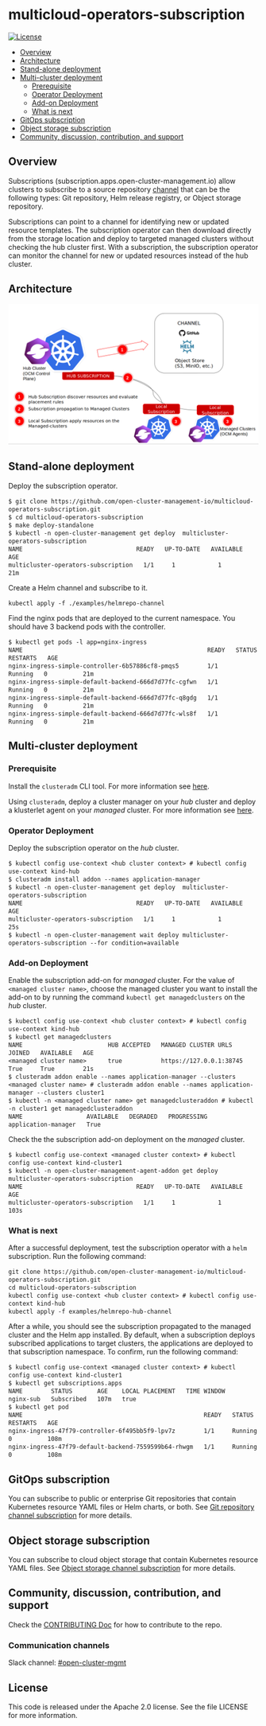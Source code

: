 # multicloud-operators-subscription

[![License](https://img.shields.io/:license-apache-blue.svg)](http://www.apache.org/licenses/LICENSE-2.0.html)

- [Overview](#overview)
- [Architecture](#architecture)
- [Stand-alone deployment](#stand-alone-deployment)
- [Multi-cluster deployment](#multi-cluster-deployment)
    - [Prerequisite](#prerequisite)
    - [Operator Deployment](#operator-deployment)
    - [Add-on Deployment](#add-on-deployment)
    - [What is next](#what-is-next)
- [GitOps subscription](#gitops-subscription)
- [Object storage subscription](#object-storage-subscription)
- [Community, discussion, contribution, and support](#community,-discussion,-contribution,-and-support)

## Overview

Subscriptions (subscription.apps.open-cluster-management.io) allow clusters to subscribe to a source repository [channel](https://github.com/open-cluster-management-io/multicloud-operators-channel) that can be the following types: Git repository, Helm release registry, or Object storage repository.

Subscriptions can point to a channel for identifying new or updated resource templates. The subscription operator can then download directly from the storage location and deploy to targeted managed clusters without checking the hub cluster first. With a subscription, the subscription operator can monitor the channel for new or updated resources instead of the hub cluster.

## Architecture

![architecture](images/architecture.png)

## Stand-alone deployment

Deploy the subscription operator.

```shell
$ git clone https://github.com/open-cluster-management-io/multicloud-operators-subscription.git
$ cd multicloud-operators-subscription
$ make deploy-standalone
$ kubectl -n open-cluster-management get deploy  multicluster-operators-subscription
NAME                                READY   UP-TO-DATE   AVAILABLE   AGE
multicluster-operators-subscription   1/1     1            1           21m
```

Create a Helm channel and subscribe to it.

```shell
kubectl apply -f ./examples/helmrepo-channel
```

Find the nginx pods that are deployed to the current namespace. You should have 3 backend pods with the controller.

```shell
$ kubectl get pods -l app=nginx-ingress
NAME                                                    READY   STATUS    RESTARTS   AGE
nginx-ingress-simple-controller-6b57886cf8-pmqs5        1/1     Running   0          21m
nginx-ingress-simple-default-backend-666d7d77fc-cgfwn   1/1     Running   0          21m
nginx-ingress-simple-default-backend-666d7d77fc-q8gdg   1/1     Running   0          21m
nginx-ingress-simple-default-backend-666d7d77fc-wls8f   1/1     Running   0          21m
```

## Multi-cluster deployment

### Prerequisite

Install the `clusteradm` CLI tool. For more information see [here](https://open-cluster-management.io/getting-started/quick-start/#install-clusteradm-cli-tool).

Using `clusteradm`, deploy a cluster manager on your _hub_ cluster and deploy a klusterlet agent on your _managed_ cluster. For more information see [here](https://open-cluster-management.io/getting-started/quick-start/#deploy-a-cluster-manager-on-your-hub-cluster).

### Operator Deployment

Deploy the subscription operator on the _hub_ cluster.

```shell
$ kubectl config use-context <hub cluster context> # kubectl config use-context kind-hub
$ clusteradm install addon --names application-manager
$ kubectl -n open-cluster-management get deploy  multicluster-operators-subscription
NAME                                READY   UP-TO-DATE   AVAILABLE   AGE
multicluster-operators-subscription   1/1     1            1           25s
$ kubectl -n open-cluster-management wait deploy multicluster-operators-subscription --for condition=available
```

### Add-on Deployment


Enable the subscription add-on for _managed_ cluster. For the value of `<managed cluster name>`, choose the managed cluster you want to install the add-on to by running the command `kubectl get managedclusters` on the _hub_ cluster.

```shell
$ kubectl config use-context <hub cluster context> # kubectl config use-context kind-hub
$ kubectl get managedclusters
NAME                        HUB ACCEPTED   MANAGED CLUSTER URLS      JOINED   AVAILABLE   AGE
<managed cluster name>      true           https://127.0.0.1:38745   True     True        21s
$ clusteradm addon enable --names application-manager --clusters <managed cluster name> # clusteradm addon enable --names application-manager --clusters cluster1
$ kubectl -n <managed cluster name> get managedclusteraddon # kubectl -n cluster1 get managedclusteraddon
NAME                  AVAILABLE   DEGRADED   PROGRESSING
application-manager   True
```

Check the the subscription add-on deployment on the _managed_ cluster.

```shell
$ kubectl config use-context <managed cluster context> # kubectl config use-context kind-cluster1
$ kubectl -n open-cluster-management-agent-addon get deploy multicluster-operators-subscription
NAME                                READY   UP-TO-DATE   AVAILABLE   AGE
multicluster-operators-subscription   1/1     1            1           103s
```

### What is next

After a successful deployment, test the subscription operator with a `helm` subscription. Run the following command:

```Shell
git clone https://github.com/open-cluster-management-io/multicloud-operators-subscription.git
cd multicloud-operators-subscription
kubectl config use-context <hub cluster context> # kubectl config use-context kind-hub
kubectl apply -f examples/helmrepo-hub-channel
```

After a while, you should see the subscription propagated to the managed cluster and the Helm app installed. By default, when a subscription deploys subscribed applications to target clusters, the applications are deployed to that subscription namespace. To confirm, run the following command:

```Shell
$ kubectl config use-context <managed cluster context> # kubectl config use-context kind-cluster1
$ kubectl get subscriptions.apps 
NAME        STATUS       AGE    LOCAL PLACEMENT   TIME WINDOW
nginx-sub   Subscribed   107m   true  
$ kubectl get pod
NAME                                                   READY   STATUS      RESTARTS   AGE
nginx-ingress-47f79-controller-6f495bb5f9-lpv7z        1/1     Running     0          108m
nginx-ingress-47f79-default-backend-7559599b64-rhwgm   1/1     Running     0          108m
```

## GitOps subscription

You can subscribe to public or enterprise Git repositories that contain Kubernetes resource YAML files or Helm charts, or both. See [Git repository channel subscription](docs/gitrepo_subscription.md) for more details.

## Object storage subscription

You can subscribe to cloud object storage that contain Kubernetes resource YAML files. See [Object storage channel subscription](docs/objectstorage_subscription.md) for more details.

## Community, discussion, contribution, and support

Check the [CONTRIBUTING Doc](CONTRIBUTING.md) for how to contribute to the repo.

### Communication channels

Slack channel: [#open-cluster-mgmt](http://slack.k8s.io/#open-cluster-mgmt)

## License

This code is released under the Apache 2.0 license. See the file LICENSE for more information.
